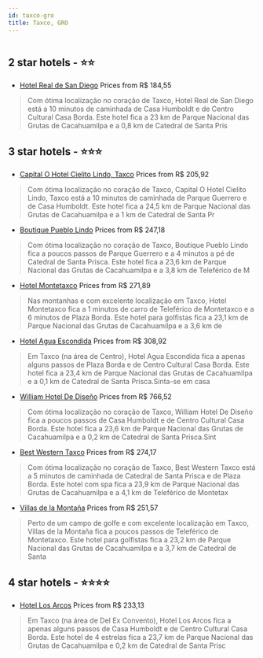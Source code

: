```yaml
---
id: taxco-gro
title: Taxco, GRO
---
```


<center><img src="https://i.travelapi.com/hotels/23000000/22220000/22214000/22213922/b2f6ab31_z.jpg" alt="" /></center>


##  2 star hotels - ⭐️⭐️

-    [Hotel Real de San Diego](https://www.hurb.com/br/aud/https://www.hurb.com/br/hotels/taxco/hotel-real-de-san-diego-HT-OJAF?cmp=18055) Prices from R$ 184,55
   > Com ótima localização no coração de Taxco, Hotel Real de San Diego está a 10 minutos de caminhada de Casa Humboldt e de Centro Cultural Casa Borda.  Este hotel fica a 23 km de Parque Nacional das Grutas de Cacahuamilpa e a 0,8 km de Catedral de Santa Pris

##  3 star hotels - ⭐️⭐️⭐️

-    [Capital O Hotel Cielito Lindo, Taxco](https://www.hurb.com/br/aud/https://www.hurb.com/br/hotels/taxco/capital-o-hotel-cielito-lindo-taxco-HT-PDZ6?cmp=18055) Prices from R$ 205,92
   > Com ótima localização no coração de Taxco, Capital O Hotel Cielito Lindo, Taxco está a 10 minutos de caminhada de Parque Guerrero e de Casa Humboldt.  Este hotel fica a 24,5 km de Parque Nacional das Grutas de Cacahuamilpa e a 1 km de Catedral de Santa Pr
-    [Boutique Pueblo Lindo](https://www.hurb.com/br/aud/https://www.hurb.com/br/hotels/taxco/boutique-pueblo-lindo-HT-JSFD?cmp=18055) Prices from R$ 247,18
   > Com ótima localização no coração de Taxco, Boutique Pueblo Lindo fica a poucos passos de Parque Guerrero e a 4 minutos a pé de Catedral de Santa Prisca.  Este hotel fica a 23,6 km de Parque Nacional das Grutas de Cacahuamilpa e a 3,8 km de Teleférico de M
-    [Hotel Montetaxco](https://www.hurb.com/br/aud/https://www.hurb.com/br/hotels/taxco/hotel-montetaxco-HT-WTD7?cmp=18055) Prices from R$ 271,89
   > Nas montanhas e com excelente localização em Taxco, Hotel Montetaxco fica a 1 minutos de carro de Teleférico de Montetaxco e a 6 minutos de Plaza Borda.  Este hotel para golfistas fica a 23,1 km de Parque Nacional das Grutas de Cacahuamilpa e a 3,6 km de 
-    [Hotel Agua Escondida](https://www.hurb.com/br/aud/https://www.hurb.com/br/hotels/taxco/hotel-agua-escondida-HT-0D6T?cmp=18055) Prices from R$ 308,92
   > Em Taxco (na área de Centro), Hotel Agua Escondida fica a apenas alguns passos de Plaza Borda e de Centro Cultural Casa Borda.  Este hotel fica a 23,4 km de Parque Nacional das Grutas de Cacahuamilpa e a 0,1 km de Catedral de Santa Prisca.Sinta-se em casa
-    [William Hotel De Diseño](https://www.hurb.com/br/aud/https://www.hurb.com/br/hotels/taxco/william-hotel-de-diseno-HT-TB5A?cmp=18055) Prices from R$ 766,52
   > Com ótima localização no coração de Taxco,  William Hotel De Diseño fica a poucos passos de Casa Humboldt e de Centro Cultural Casa Borda.  Este hotel fica a 23,6 km de Parque Nacional das Grutas de Cacahuamilpa e a 0,2 km de Catedral de Santa Prisca.Sint
-    [Best Western Taxco](https://www.hurb.com/br/aud/https://www.hurb.com/br/hotels/taxco/best-western-taxco-HT-O6XX?cmp=18055) Prices from R$ 274,17
   > Com ótima localização no coração de Taxco, Best Western Taxco está a 5 minutos de caminhada de Catedral de Santa Prisca e de Plaza Borda.  Este hotel com spa fica a 23,9 km de Parque Nacional das Grutas de Cacahuamilpa e a 4,1 km de Teleférico de Montetax
-    [Villas de la Montaña](https://www.hurb.com/br/aud/https://www.hurb.com/br/hotels/taxco/villas-de-la-montana-HT-4VXJ?cmp=18055) Prices from R$ 251,57
   > Perto de um campo de golfe e com excelente localização em Taxco, Villas de la Montaña fica a poucos passos de Teleférico de Montetaxco.  Este hotel para golfistas fica a 23,2 km de Parque Nacional das Grutas de Cacahuamilpa e a 3,7 km de Catedral de Santa

##  4 star hotels - ⭐️⭐️⭐️⭐️

-    [Hotel Los Arcos](https://www.hurb.com/br/aud/https://www.hurb.com/br/hotels/taxco/hotel-los-arcos-HT-FHZV?cmp=18055) Prices from R$ 233,13
   > Em Taxco (na área de Del Ex Convento), Hotel Los Arcos fica a apenas alguns passos de Casa Humboldt e de Centro Cultural Casa Borda.  Este hotel de 4 estrelas fica a 23,7 km de Parque Nacional das Grutas de Cacahuamilpa e 0,2 km de Catedral de Santa Prisc
